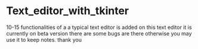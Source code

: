 # Text_editor_with_tkinter

10-15 functionalities of a a typical text editor is added on this text editor
it is currently on beta version 
there are some bugs are there
otherwise you may use it to keep notes.
thank you
